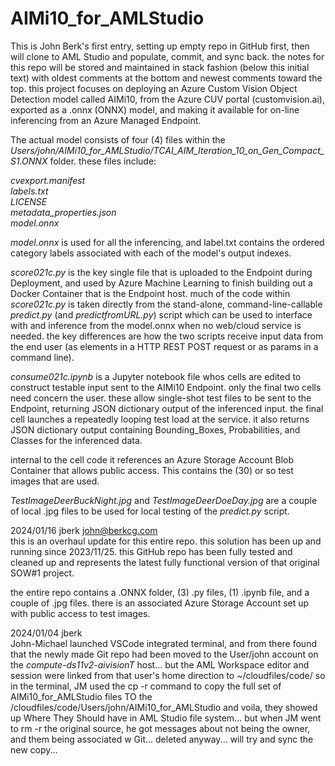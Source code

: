   # AIMi10_for_AMLStudio
This is John Berk's first entry, setting up empty repo in GitHub first, then will clone to AML Studio and populate, commit, and sync back.  the notes for this repo will be stored and maintained in stack fashion (below this initial text) with oldest comments at the bottom and newest comments toward the top.   this project focuses on deploying an Azure Custom Vision Object Detection model called AIMi10, from the Azure CUV portal (customvision.ai), exported as a .onnx (ONNX) model, and making it available for on-line inferencing from an Azure Managed Endpoint.    

The actual model consists of four (4) files within the *Users/john/AIMi10_for_AMLStudio/TCAI_AIM_Iteration_10_on_Gen_Compact_S1.ONNX* folder.   these files include:   

*cvexport.manifest  
labels.txt  
LICENSE  
metadata_properties.json  
model.onnx*

*model.onnx* is used for all the inferencing, and label.txt contains the ordered category labels associated with each of the model's output indexes.    

*score021c.py* is the key single file that is uploaded to the Endpoint during Deployment, and used by Azure Machine Learning to finish building out a Docker Container that is the Endpoint host.  much of the code within *score021c.py* is taken directly from the stand-alone, command-line-callable *predict.py* (and *predictfromURL.py*) script which can be used to interface with and inference from the model.onnx when no web/cloud service is needed.   the key differences are how the two scripts receive input data from the end user (as elements in a HTTP REST POST request or as params in a command line).  

*consume021c.ipynb* is a Jupyter notebook file whos cells are edited to construct testable input sent to the AIMi10 Endpoint.  only the final two cells need concern the user.  these allow single-shot test files to be sent to the Endpoint, returning JSON dictionary output of the inferenced input.  the final cell launches a repeatedly looping test load at the service.   it also returns JSON dictionary output containing Bounding_Boxes, Probabilities, and Classes for the inferenced data.     

internal to the cell code it references an Azure Storage Account Blob Container that allows public access.  This contains the (30) or so test images that are used.   

*TestImageDeerBuckNight.jpg* and *TestImageDeerDoeDay.jpg* are a couple of local .jpg files to be used for local testing of the *predict.py* script.
  


2024/01/16 jberk   john@berkcg.com  
this is an overhaul update for this entire repo. this solution has been up and running since 2023/11/25.  this GitHub repo has been fully tested and cleaned up and represents the latest fully functional version of that original SOW#1 project.

the entire repo contains a .ONNX folder, (3) .py files, (1) .ipynb file, and a couple of .jpg files.  there is an associated Azure Storage Account set up with public access to test images.  



2024/01/04 jberk  
John-Michael launched VSCode integrated terminal, and from there found that the newly made Git repo had been moved to the User/john account on the *compute-ds11v2-aivisionT* host...   but the AML Workspace editor and session were linked from that user's home direction to ~/cloudfiles/code/   so in the terminal, JM used the cp -r command to copy the full set of AIMi10_for_AMLStudio files TO the /cloudfiles/code/Users/john/AIMi10_for_AMLStudio   and voila, they showed up Where They Should have in AML Studio file system...   but when JM went to rm -r the original source, he got messages about not being the owner, and them being associated w Git...  deleted anyway... will try and sync the new copy...
